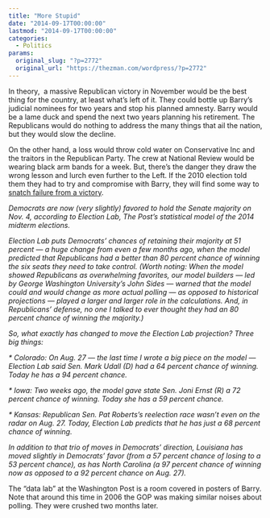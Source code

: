 ```yaml
---
title: "More Stupid"
date: "2014-09-17T00:00:00"
lastmod: "2014-09-17T00:00:00"
categories:
  - Politics
params:
  original_slug: "?p=2772"
  original_url: "https://thezman.com/wordpress/?p=2772"
---
```


In theory,  a massive Republican victory in November would be the best
thing for the country, at least what’s left of it. They could bottle up
Barry’s judicial nominees for two years and stop his planned amnesty.
Barry would be a lame duck and spend the next two years planning his
retirement. The Republicans would do nothing to address the many things
that ail the nation, but they would slow the decline.

On the other hand, a loss would throw cold water on Conservative Inc and
the traitors in the Republican Party. The crew at National Review would
be wearing black arm bands for a week. But, there’s the danger they draw
the wrong lesson and lurch even further to the Left. If the 2010
election told them they had to try and compromise with Barry, they will
find some way to <a
href="http://www.washingtonpost.com/blogs/the-fix/wp/2014/09/16/democrats-now-have-a-51-percent-chance-of-holding-the-senate/"
rel="noopener" target="_blank">snatch failure from a victory</a>.

*Democrats are now (very slightly) favored to hold the Senate majority
on Nov. 4, according to Election Lab, The Post’s statistical model of
the 2014 midterm elections.*

*Election Lab puts Democrats’ chances of retaining their majority at 51
percent — a huge change from even a few months ago, when the model
predicted that Republicans had a better than 80 percent chance of
winning the six seats they need to take control. (Worth noting: When the
model showed Republicans as overwhelming favorites, our model builders —
led by George Washington University’s John Sides — warned that the model
could and would change as more actual polling — as opposed to historical
projections — played a larger and larger role in the calculations. And,
in Republicans’ defense, no one I talked to ever thought they had an 80
percent chance of winning the majority.)*

*So, what exactly has changed to move the Election Lab projection? Three
big things:*

*\* Colorado: On Aug. 27 — the last time I wrote a big piece on the
model — Election Lab said Sen. Mark Udall (D) had a 64 percent chance of
winning. Today he has a 94 percent chance.*

*\* Iowa: Two weeks ago, the model gave state Sen. Joni Ernst (R) a 72
percent chance of winning. Today she has a 59 percent chance.*

*\* Kansas: Republican Sen. Pat Roberts’s reelection race wasn’t even on
the radar on Aug. 27. Today, Election Lab predicts that he has just a 68
percent chance of winning.*

*In addition to that trio of moves in Democrats’ direction, Louisiana
has moved slightly in Democrats’ favor (from a 57 percent chance of
losing to a 53 percent chance), as has North Carolina (a 97 percent
chance of winning now as opposed to a 92 percent chance on Aug. 27).*

The “data lab” at the Washington Post is a room covered in posters of
Barry. Note that around this time in 2006 the GOP was making similar
noises about polling. They were crushed two months later.
